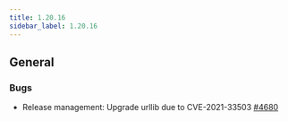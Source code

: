 ```yaml
---
title: 1.20.16
sidebar_label: 1.20.16
---
```


## General

### Bugs

- Release management: Upgrade urllib due to CVE-2021-33503 [#4680](https://github.com/rucio/rucio/issues/4680)
